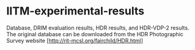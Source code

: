 # IITM-experimental-results
Database, DRIM evaluation results,  HDR results, and HDR-VDP-2 results.
The original database can be downloaded from the HDR Photographic Survey website [http://rit-mcsl.org/fairchild/HDR.html]
